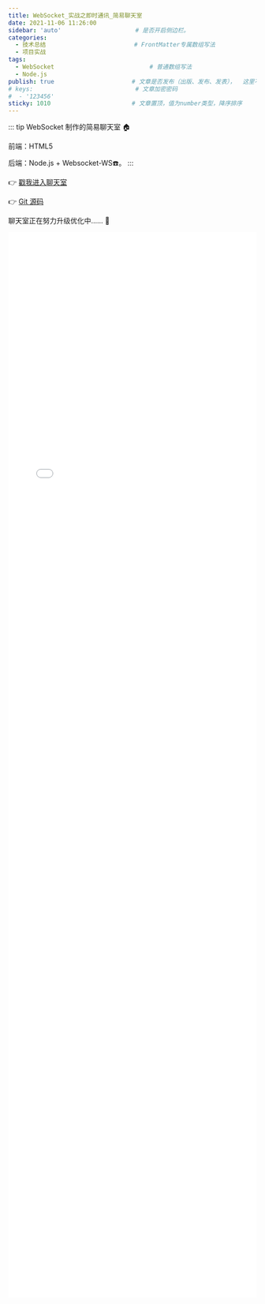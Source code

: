 ```yaml
---
title: WebSocket_实战之即时通讯_简易聊天室
date: 2021-11-06 11:26:00
sidebar: 'auto'                     # 是否开启侧边栏。
categories:
  - 技术总结                         # FrontMatter专属数组写法
  - 项目实战
tags:
  - WebSocket                           # 普通数组写法
  - Node.js
publish: true                      # 文章是否发布（出版、发布、发表），  这里不是 public
# keys:                             # 文章加密密码
#  - '123456'
sticky: 1010                       # 文章置顶，值为number类型，降序排序
---
```




::: tip 
WebSocket 制作的简易聊天室 :house: 

前端：HTML5

后端：Node.js + Websocket-WS:phone:。
:::       	

:point_right: [戳我进入聊天室](http://www.lovewanwan.life:3000/my-chat-room)

:point_right: [Git 源码](https://github.com/sd445419855/chat-room)

聊天室正在努力升级优化中…… :running:





<iframe 
  id="dd"
  width="100%" 
  height="2160px"
  src="/HTML文章/为知笔记/WebSocket_基础知识/WebSocket_实战之即时通讯_简易聊天室.htm"  
  frameborder="0"  
  allowfullscreen="true"
>
</iframe>


